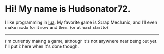 # Hi! My name is Hudsonator72.

I like programming in [lua](https://www.lua.org/). My favorite game is Scrap Mechanic, and I'll even make mods for it now and then. (or at least start to)

---------------------------

I'm currently making a game, although it's not anywhere near being out yet. I'll put it here when it's done though.
